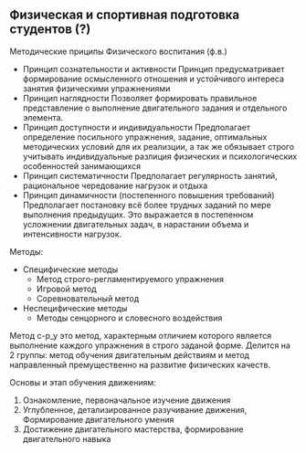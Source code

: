 ## Физическая и спортивная подготовка студентов (?)

Методические приципы Физического воспитания (ф.в.)
- Принцип сознательности и активности
	Принцип предусматривает формирование осмысленного отношения и устойчивого интереса занятия физическими упражнениями
- Принцип наглядности 
	Позволяет формировать правильное представление о выполнение двигательного задания и отдельного элемента.
- Принцип доступности и индивидуальности
	Предполагает определение посильного упражнения, задание, оптимальных методических условий для их реализции, а так же обязывает строго учитывать индивидуальные разлиция физических и психологических особенностей занимающихся
- Принцип систематичности
	Предполагает регулярность занятий, рациональное чередование нагрузок и отдыха
- Принцип динамичности (постепенного повышения требований)
	Предполагает постановку всё более трудных заданий по мере выполнения предыдущих. Это выражается в постепенном усложнении двигательных задач, в нарастании объема и интенсивности нагрузок.

Методы:
- Специфические методы
	- Метод строго-регламентируемого упражнения
	- Игровой метод
	- Соревновательный метод
- Неспецифические методы
	- Методы сенцорного и словесного воздействия

Метод с-р_у это метод, характерным отличием которого является выполнение каждого упражнения в строго заданой форме. Делится на 2 группы: метод обучения двигательным действиям и метод направленный премущественно на развитие физических качеств. 

Основы и этап обучения движениям:
1. Ознакомление, первоначальное изучение движения
2. Углубленное, детализированное разучивание движения, Формирование двигательного умения
3. Достижение двигательного мастерства, формирование двигательного навыка